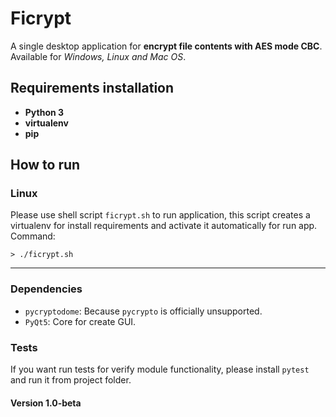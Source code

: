 # Ficrypt
A single desktop application for **encrypt file contents with AES mode CBC**. Available for *Windows, Linux and Mac OS*.

## Requirements installation
- **Python 3**
- **virtualenv**
- **pip**

## How to run
### **Linux**
Please use shell script `ficrypt.sh` to run application, this script creates a virtualenv for install requirements and activate it automatically for run app. Command:
```
> ./ficrypt.sh
```

---
### Dependencies
- `pycryptodome`: Because `pycrypto` is officially unsupported.
- `PyQt5`: Core for create GUI.

### Tests
If you want run tests for verify module functionality, please install `pytest` and run it from project folder.

#### Version 1.0-beta
